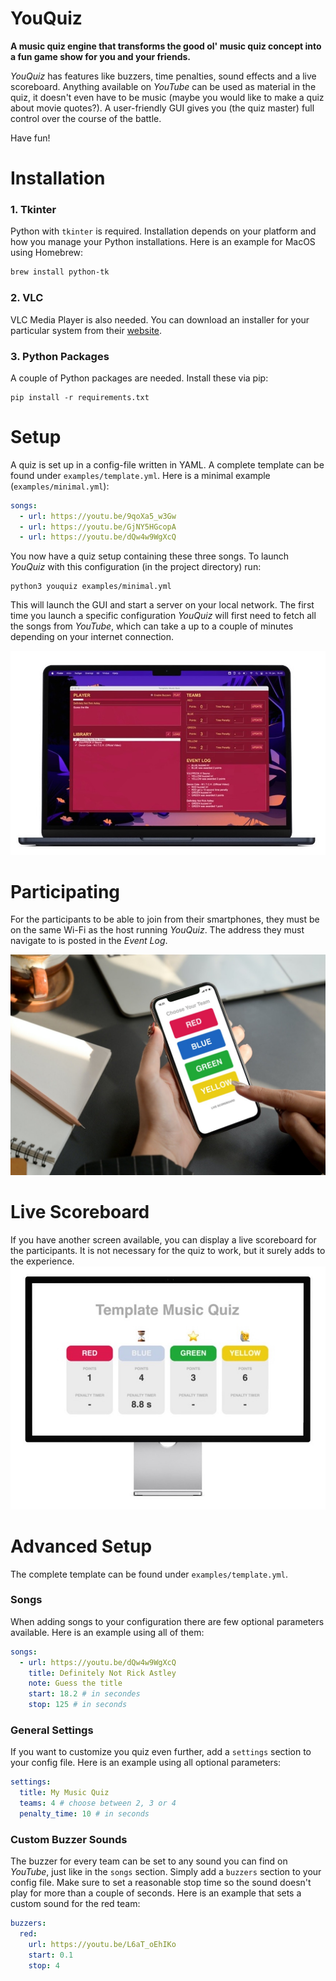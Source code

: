 # YouQuiz
**A music quiz engine that transforms the good ol' music quiz concept into a fun game show for you and your friends.**

*YouQuiz* has features like buzzers, time penalties, sound effects and a live scoreboard. Anything available on *YouTube* can be used as material in the quiz, it doesn't even have to be music (maybe you would like to make a quiz about movie quotes?). A user-friendly GUI gives you (the quiz master) full control over the course of the battle.

Have fun!

# Installation
### 1. Tkinter
Python with `tkinter` is required. Installation depends on your platform and how you manage your Python installations. Here is an example for MacOS using Homebrew:
```bash
brew install python-tk
```

### 2. VLC
VLC Media Player is also needed. You can download an installer for your particular system from their [website](https://www.videolan.org/vlc/).

### 3. Python Packages
A couple of Python packages are needed. Install these via pip:
```
pip install -r requirements.txt
```

# Setup
A quiz is set up in a config-file written in YAML. A complete template can be found under `examples/template.yml`. Here is a minimal example (`examples/minimal.yml`):

```yml
songs:
  - url: https://youtu.be/9qoXa5_w3Gw
  - url: https://youtu.be/GjNY5HGcopA
  - url: https://youtu.be/dQw4w9WgXcQ
```

You now have a quiz setup containing these three songs. To launch *YouQuiz* with this configuration (in the project directory) run:
```shell
python3 youquiz examples/minimal.yml
```

This will launch the GUI and start a server on your local network. The first time you launch a specific configuration *YouQuiz* will first need to fetch all the songs from *YouTube*, which can take a up to a couple of minutes depending on your internet connection.

![](images/gui.jpg)

# Participating
For the participants to be able to join from their smartphones, they must be on the same Wi-Fi as the host running *YouQuiz*. The address they must navigate to is posted in the *Event Log*.

![](images/user.jpg)


# Live Scoreboard
If you have another screen available, you can display a live scoreboard for the participants. It is not necessary for the quiz to work, but it surely adds to the experience.
![](images/live.jpg)


# Advanced Setup
The complete template can be found under `examples/template.yml`.

### Songs
When adding songs to your configuration there are few optional parameters available. Here is an example using all of them: 
```yml
songs:
  - url: https://youtu.be/dQw4w9WgXcQ
    title: Definitely Not Rick Astley
    note: Guess the title
    start: 18.2 # in secondes
    stop: 125 # in seconds
```

### General Settings
If you want to customize you quiz even further, add a `settings` section to your config file. Here is an example using all optional parameters:
```yml
settings:
  title: My Music Quiz
  teams: 4 # choose between 2, 3 or 4
  penalty_time: 10 # in seconds
```

### Custom Buzzer Sounds
The buzzer for every team can be set to any sound you can find on *YouTube*, just like in the `songs` section. Simply add a `buzzers` section to your config file. Make sure to set a reasonable stop time so the sound doesn't play for more than a couple of seconds. Here is an example that sets a custom sound for the red team:
```yml
buzzers:
  red:
    url: https://youtu.be/L6aT_oEhIKo
    start: 0.1
    stop: 4
```





